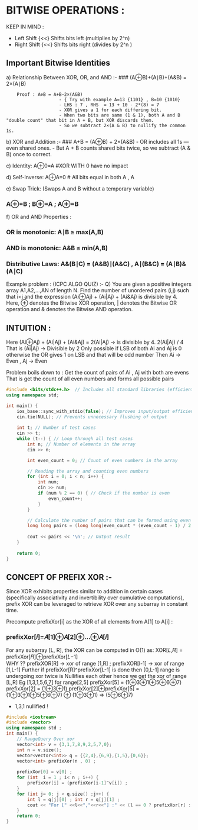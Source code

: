 # BITWISE OPERATIONS :
KEEP IN MIND : 

- Left Shift {<<}	Shifts bits left (multiplies by 2^n)
- Right Shift {<<}	Shifts bits right (divides by 2^n )

## Important Bitwise Identities
a) Relationship Between XOR, OR, and AND :-
        ### (A⊕B)+(A∣B)+(A&B) = 2×(A∣B)
        
        Proof : A⊕B = A+B−2×(A&B)    
                        - { Try with example A=13 {1101} , B=10 {1010} 
                        - LHS : 7 , RHS  = 13 + 10 - 2*(8) = 7
                        - XOR gives a 1 for each differing bit.
                        - When two bits are same (1 & 1), both A and B "double count" that bit in A + B, but XOR discards them.
                        - So we subtract 2×(A & B) to nullify the common 1s.

b) XOR and Addition :-
        ### A+B = (A⊕B) + 2×(A&B) 
       -  OR includes all 1s — even shared ones.
       -  But A + B counts shared bits twice, so we subtract (A & B) once to correct.

c) Identity:   A⊕0=A   #XOR WITH 0 have no impact 

d) Self-Inverse: A⊕A=0  # All bits equal in both A , A 

e) Swap Trick:   (Swaps A and B without a temporary variable)
### A⊕=B  ; B⊕=A ;   A⊕=B 

f)  OR and AND Properties :
  ### OR is monotonic: A∣B ≥ max(A,B)
  ### AND is monotonic: A&B ≤ min(A,B)
  ### Distributive Laws: A&(B∣C) = (A&B)∣(A&C)      , A∣(B&C) = (A∣B)&(A∣C)


  Example problem : (ICPC ALGO QUIZ) :-
  Q) You are given a positive integers array A1,A2,...,AN of length N.
Find the number of unordered pairs (i,j) such that i<j and the expression (Ai⊕Aj) + (Ai|Aj) + (Ai&Aj) is divisible by 4.
Here, ⊕ denotes the Bitwise XOR operation, | denotes the Bitwise OR operation and & denotes the Bitwise AND operation.

## INTUITION : 
  Here (Ai⊕Aj) + (Ai|Aj) + (Ai&Aj) = 2(Ai|Aj)   -> is divisible by 4.
      2(Ai|Aj) / 4
  That is (Ai|Aj)  -> Divisible by 2
   Only possible if LSB of both Ai and Aj is 0  otherwise the OR gives 1 on LSB and that will be odd number
  Then Ai -> Even , Aj -> Even
  
  Problem boils down to : Get the count of pairs of Ai , Aj with both are evens
  That is get the count of all even numbers and forms all possible pairs 

```cpp
#include <bits/stdc++.h>  // Includes all standard libraries (efficient for CP)
using namespace std;

int main() {
    ios_base::sync_with_stdio(false); // Improves input/output efficiency
    cin.tie(NULL); // Prevents unnecessary flushing of output
    
    int t; // Number of test cases
    cin >> t;
    while (t--) { // Loop through all test cases
        int n; // Number of elements in the array
        cin >> n;

        int even_count = 0; // Count of even numbers in the array

        // Reading the array and counting even numbers
        for (int i = 0; i < n; i++) {
            int num;
            cin >> num;
            if (num % 2 == 0) { // Check if the number is even
                even_count++;
            }
        }

        // Calculate the number of pairs that can be formed using even numbers
        long long pairs = (long long)even_count * (even_count - 1) / 2;
        
        cout << pairs << '\n'; // Output result
    }
    
    return 0;
}
```

## CONCEPT OF PREFIX XOR :-
Since XOR exhibits properties similar to addition in certain cases (specifically associativity and invertibility over cumulative computations), prefix XOR can be leveraged to retrieve XOR over any subarray in constant time. 

Precompute prefixXor[i] as the XOR of all elements from A[1] to A[i]  :
### prefixXor[𝑖]=𝐴[1]⊕𝐴[2]⊕...⊕𝐴[𝑖]  
For any subarray [L, R], the XOR can be computed in O(1) as:
        XOR[𝐿,𝑅] = prefixXor[𝑅]⊕prefixXor[𝐿−1]  
WHY ?? 
prefixXOR[R] -> xor of range [1,R]   ; prefixXOR[l-1] -> xor of range [1,L-1]
Further if prefixXor[R]^prefixXor[L-1] is done then [0,L-1] range is undergoing xor twice is Nullifies each other hence we get the xor of range [L,R] 
Eg [1,3,1,5,6,7]  for range[2,5] 
        prefixXor[5] = (1⊕3⊕1⊕5⊕6⊕7)
        prefixXor[2] = (1⊕3⊕1)
        prefixXor[2]⊕prefixXor[5] = (1⊕3⊕1⊕5⊕6⊕7) ⊕ (1⊕3⊕1) => (5⊕6⊕7)  
- 1,3,1 nullified !  

```cpp
#include <iostream>
#include <vector>
using namespace std ;
int main() {
    // RangeQuery Over xor 
    vector<int> v = {3,1,7,8,9,2,5,7,0};
    int n = v.size();
    vector<vector<int>> q = {{2,4},{6,9},{1,5},{0,6}};
    vector<int> prefixXor(n , 0) ;
    
    prefixXor[0] = v[0] ;
    for (int  i = 1 ; i< n ; i++) {
        prefixXor[i] = (prefixXor[i-1]^v[i]) ;
    }
    for (int j= 0; j < q.size() ;j++) {
        int l = q[j][0] ; int r = q[j][1] ;
        cout << "For [" <<l<<","<<r<<"] :" << (l == 0 ? prefixXor[r] : prefixXor[r] ^ prefixXor[l-1]) << endl ;
    }
    return 0;
}
```
